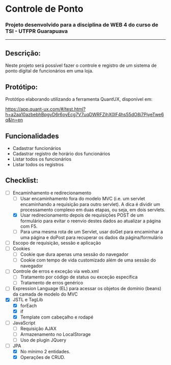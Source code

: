 # Controle de Ponto

### Projeto desenvolvido para a disciplina de WEB 4 do curso de TSI - UTFPR Guarapuava
<hr>

## Descrição:

Neste projeto será possível fazer o controle e 
registro de um sistema de ponto digital de 
funcionários em uma loja.

## Protótipo:
Protótipo elaborando utilizando a ferramenta QuantUX, disponível em:

https://app.quant-ux.com/#/test.html?h=a2aa10azbebhBpgyD6r6oyEcg7V7uqDWRFZihX0lF4hs55dO8i7PjyeTwe6q&ln=en

## Funcionalidades

- Cadastrar funcionários
- Cadastrar registro de horário dos funcionários
- Listar todos os funcionários
- Listar todos os registros

## Checklist:

- [ ] Encaminhamento e redirecionamento
    - [ ] Usar encaminhamento fora do modelo MVC (i.e. um servlet encaminhando a requisição para outro servlet). A dica é dividir um processamento complexo em duas etapas, ou seja, em dois servlets.
    - [x] Usar redirecionamento depois de requisições POST de um formulário para evitar o reenvio destes dados ao atualizar a página com F5.
    - [ ] Para uma mesma rota de um Servlet, usar doGet para encaminhar a uma página e doPost para recuperar os dados da página/formulário
- [ ] Escopo de requisição, sessão e aplicação
- [ ] Cookies
    - [ ] Cookie que dura apenas uma sessão do navegador
    - [ ] Cookie com tempo de vida customizado além de uma sessão do navegador
- [ ] Controle de erros e exceção via web.xml
    - [ ] Tratamento por código de status ou exceção específica
    - [ ] Tratamento de erros genérico
- [ ] Expression Language (EL) para acessar os objetos de domínio (beans) da camada de modelo do MVC
- [x] JSTL e TagLib
    - [x] forEach
    - [x] if
    - [x] Template com cabeçalho e rodapé
- [ ] JavaScript
    - [ ] Requisição AJAX
    - [ ] Armazenamento no LocalStorage
    - [ ] Uso de plugin JQuery
- [ ] JPA
    - [x] No mínimo 2 entidades.
    - [x] Operações de CRUD. 